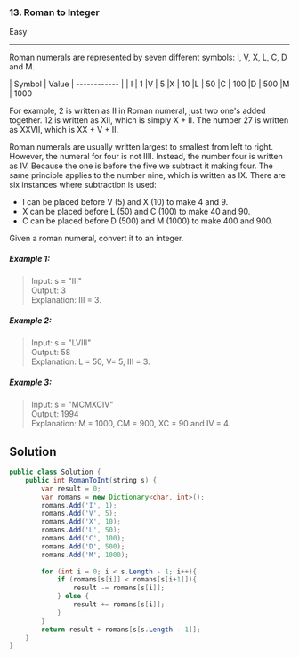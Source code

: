 ### 13. Roman to Integer
Easy

------------

Roman numerals are represented by seven different symbols: I, V, X, L, C, D and M.

| Symbol | Value
| ------------ |
| I | 1
|V | 5
|X | 10
|L | 50
|C | 100
|D | 500
|M | 1000

For example, 2 is written as II in Roman numeral, just two one's added together. 12 is written as XII, which is simply X + II. The number 27 is written as XXVII, which is XX + V + II.

Roman numerals are usually written largest to smallest from left to right. However, the numeral for four is not IIII. Instead, the number four is written as IV. Because the one is before the five we subtract it making four. The same principle applies to the number nine, which is written as IX. There are six instances where subtraction is used:

- I can be placed before V (5) and X (10) to make 4 and 9. 
- X can be placed before L (50) and C (100) to make 40 and 90. 
- C can be placed before D (500) and M (1000) to make 400 and 900.

Given a roman numeral, convert it to an integer.

##### Example 1:

> Input: s = "III"  
Output: 3  
Explanation: III = 3.

##### Example 2:

> Input: s = "LVIII"  
Output: 58  
Explanation: L = 50, V= 5, III = 3.

##### Example 3:

> Input: s = "MCMXCIV"  
Output: 1994  
Explanation: M = 1000, CM = 900, XC = 90 and IV = 4.

## Solution
```java
public class Solution {
    public int RomanToInt(string s) {
        var result = 0;
        var romans = new Dictionary<char, int>();
        romans.Add('I', 1);
        romans.Add('V', 5);
        romans.Add('X', 10);
        romans.Add('L', 50);
        romans.Add('C', 100);
        romans.Add('D', 500);
        romans.Add('M', 1000);
        
        for (int i = 0; i < s.Length - 1; i++){
            if (romans[s[i]] < romans[s[i+1]]){
                result -= romans[s[i]];
            } else {
                result += romans[s[i]];
            }
        }
        return result + romans[s[s.Length - 1]];
    }
}
```